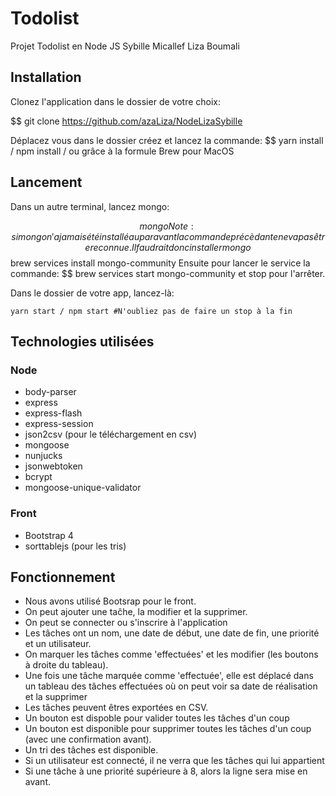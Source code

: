 # Todolist

Projet Todolist en Node JS
Sybille Micallef
Liza Boumali

## Installation

Clonez l'application dans le dossier de votre choix:

$$
git clone https://github.com/azaLiza/NodeLizaSybille


Déplacez vous dans le dossier créez et lancez la commande:
$$
yarn install / npm install / ou grâce à la formule Brew pour MacOS


## Lancement

Dans un autre terminal, lancez mongo:

$$ mongo
Note : si mongo n'a jamais été installé auparavant la commande précèdante ne va pas être reconnue.
Il faudrait donc installer mongo 
$$ brew services install mongo-community
Ensuite pour lancer le service la commande:
$$
brew services start mongo-community
et stop pour l'arrêter.

Dans le dossier de votre app, lancez-là:

```shell
yarn start / npm start #N'oubliez pas de faire un stop à la fin
```

## Technologies utilisées

### Node

- body-parser
- express
- express-flash
- express-session
- json2csv (pour le téléchargement en csv)
- mongoose
- nunjucks
- jsonwebtoken
- bcrypt
- mongoose-unique-validator

### Front

- Bootstrap 4
- sorttablejs (pour les tris)

## Fonctionnement

- Nous avons utilisé Bootsrap pour le front.
- On peut ajouter une taĉhe, la modifier et la supprimer. 
- On peut se connecter ou s'inscrire à l'application
- Les tâches ont un nom, une date de début, une date de fin, une priorité et un utilisateur.
- On marquer les tâches comme 'effectuées' et les modifier (les boutons à droite du tableau).
- Une fois une tâche marquée comme 'effectuée', elle est déplacé dans un tableau des tâches effectuées où on peut voir sa date de réalisation et la supprimer
- Les tâches peuvent êtres exportées en CSV.
- Un bouton est dispoble pour valider toutes les tâches d'un coup
- Un bouton est disponible pour supprimer toutes les tâches d'un coup (avec une confirmation avant).
- Un tri des tâches est disponible.
- Si un utilisateur est connecté, il ne verra que les tâches qui lui appartient
- Si une tâche à une priorité supérieure à 8, alors la ligne sera mise en avant.
